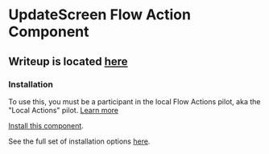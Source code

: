 # UpdateScreen Flow Action Component

## Writeup is  located [here](https://medium.com/@alexedelstein/the-update-screen-flow-action-component-2738e55498ff)

### Installation

To use this, you must be a participant in the local Flow Actions pilot, aka the "Local Actions" pilot. [Learn more](https://sites.google.com/view/flowunofficial/pilot-flow-action-components)

[Install this component](https://sites.google.com/view/flowunofficial/flow-action-components/update-screen).

See the full set of installation options [here](/install.md).
